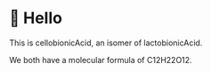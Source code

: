 # 👋 Hello

This is cellobionicAcid, an isomer of lactobionicAcid.

We both have a molecular formula of C12H22O12.
